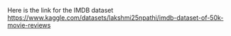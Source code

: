 Here is the link for the IMDB dataset
https://www.kaggle.com/datasets/lakshmi25npathi/imdb-dataset-of-50k-movie-reviews
